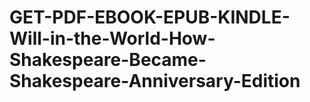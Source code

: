 # GET-PDF-EBOOK-EPUB-KINDLE-Will-in-the-World-How-Shakespeare-Became-Shakespeare-Anniversary-Edition
